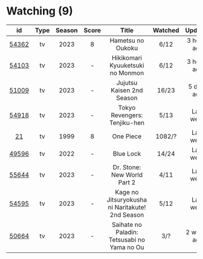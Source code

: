 # Watching (9)

|                      id                      | Type | Season | Score |                      Title                      | Watched |   Updated   | Start Date |
| :------------------------------------------: | :--: | :----: | :---: | :---------------------------------------------: | :-----: | :---------: | :--------: |
| [54362](https://myanimelist.net/anime/54362) |  tv  |  2023  |   8   |                Hametsu no Oukoku                |   6/12  | 3 hours ago | 10/16/2023 |
| [54103](https://myanimelist.net/anime/54103) |  tv  |  2023  |   -   |         Hikikomari Kyuuketsuki no Monmon        |   6/12  | 3 hours ago | 10/08/2023 |
| [51009](https://myanimelist.net/anime/51009) |  tv  |  2023  |   -   |            Jujutsu Kaisen 2nd Season            |  16/23  |  5 days ago | 07/08/2023 |
| [54918](https://myanimelist.net/anime/54918) |  tv  |  2023  |   -   |           Tokyo Revengers: Tenjiku-hen          |   5/13  |  Last week  | 10/04/2023 |
|    [21](https://myanimelist.net/anime/21)    |  tv  |  1999  |   8   |                    One Piece                    |  1082/? |  Last week  | 01/01/2013 |
| [49596](https://myanimelist.net/anime/49596) |  tv  |  2022  |   -   |                    Blue Lock                    |  14/24  |  Last week  | 10/16/2022 |
| [55644](https://myanimelist.net/anime/55644) |  tv  |  2023  |   -   |           Dr. Stone: New World Part 2           |   4/11  |  Last week  | 10/13/2023 |
| [54595](https://myanimelist.net/anime/54595) |  tv  |  2023  |   -   | Kage no Jitsuryokusha ni Naritakute! 2nd Season |   5/12  |  Last week  | 10/04/2023 |
| [50664](https://myanimelist.net/anime/50664) |  tv  |  2023  |   -   |   Saihate no Paladin: Tetsusabi no Yama no Ou   |   3/?   | 2 weeks ago | 10/08/2023 |